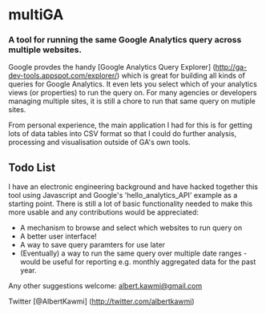 # multiGA
### A tool for running the same Google Analytics query across multiple websites.

Google  provdes the handy [Google Analytics Query Explorer] (http://ga-dev-tools.appspot.com/explorer/) which is great for building all kinds of queries for Google Analytics. It even lets you select which of your analytics views (or properties) to run the query on. For many agencies or developers managing multiple sites, it is still a chore to run that same query on mutiple sites.

From personal experience, the main application I had for this is for getting lots of data tables into CSV format so that I could do further analysis, processing and visualisation outside of GA's own tools.

## Todo List

I have an electronic engineering background and have hacked together this tool using Javascript and Google's 'hello_analytics_API' example as a starting point. There is still a lot of basic functionality needed to make this more usable and any contributions would be appreciated:

* A mechanism to browse and select which websites to run query on
* A better user interface!
* A way to save query paramters for use later
* (Eventually) a way to run the same query over multiple date ranges - would be useful for reporting e.g. monthly aggregated data for the past year.

Any other suggestions welcome: albert.kawmi@gmail.com

Twitter [@AlbertKawmi] (http://twitter.com/albertkawmi)
